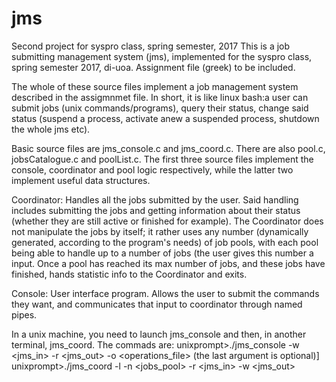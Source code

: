# jms
Second project for syspro class, spring semester, 2017
This is a job submitting management system (jms), implemented for the syspro class, spring semester 2017, di-uoa. Assignment file (greek) to be included.

The whole of these source files implement a job management system described in the assigmnmet file. In short, it is like linux bash:a user can submit jobs (unix commands/programs), query their status, change said status (suspend a process, activate anew a suspended process, shutdown the whole jms etc).

Basic source files are jms_console.c and jms_coord.c. There are also pool.c, jobsCatalogue.c and poolList.c. The first three source files implement the console, coordinator and pool logic respectively, while the latter two implement useful data structures. 

Coordinator:
Handles all the jobs submitted by the user. Said handling includes submitting the jobs and getting information about their status (whether they are still active or finished for example). The Coordinator does not manipulate the jobs by itself; it rather uses any number (dynamically generated, according to the program's needs) of job pools, with each pool being able to handle up to a number of jobs (the user gives this number a input. Once a pool has reached its max number of jobs, and these jobs have finished, hands statistic info to the Coordinator and exits.

Console:
User interface program. Allows the user to submit the commands they want, and communicates that input to coordinator through named pipes.

In a unix machine, you need to launch jms_console and then, in another terminal, jms_coord. The commads are:
unixprompt>./jms_console -w <jms_in> -r <jms_out> -o <operations_file>   (the last argument is optional)]
unixprompt>./jms_coord -l <path> -n <jobs_pool> -r <jms_in> -w <jms_out>

